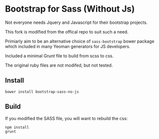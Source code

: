 # Bootstrap for Sass (Without Js)

Not everyone needs Jquery and Javascript for their bootstrap projects. 

This fork is modified from the offical repo to suit such a need.  

Primiarly aim to be an alternative choice of `sass-bootstrap` bower package which included in many Yeoman generators for JS developers.  

Included a minimal Grunt file to build from scss to css. 


The original ruby files are not modifed, but not tested. 


## Install

	bower install bootstrap-sass-no-js

## Build

If you modified the SASS file, you will want to rebuild the css:

	npm install
	grunt





